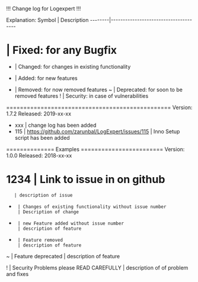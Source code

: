 !!! Change log for Logexpert !!!

Explanation:
Symbol  | Description
--------|--------------------------------------
   #    | Fixed: for any Bugfix
   *    | Changed: for changes in existing functionality
   +    | Added: for new features
   -    | Removed: for now removed features
   ~    | Deprecated: for soon to be removed features
   !    | Security: in case of vulnerabilities
   
================================================
Version: 1.7.2
Released: 2019-xx-xx

+ xxx | change log has been added
+ 115 | https://github.com/zarunbal/LogExpert/issues/115
      | Inno Setup script has been added
      
============== Examples ========================
Version: 1.0.0
Released: 2018-xx-xx

# 1234 | Link to issue in on github
       | description of issue
       
*      | Changes of existing functionality without issue number 
       | Description of change

+      | new Feature added without issue number
       | description of feature
       
-      | Feature removed
       | description of feature
       
~      | Feature deprecated
       | description of feature
       
!      | Security Problems please READ CAREFULLY
       | description of of problem and fixes
       
      